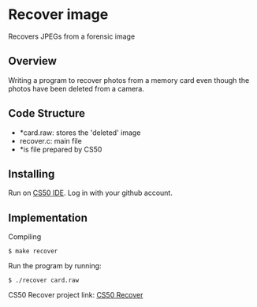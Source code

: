 # Recover image
Recovers JPEGs from a forensic image

## Overview
Writing a program to recover photos from a memory card even though the photos have been deleted from a camera.

## Code Structure
- *card.raw: stores the 'deleted' image
- recover.c: main file
- *is file prepared by CS50

## Installing
Run on [CS50 IDE](https://ide.cs50.io/).
Log in with your github account.
## Implementation
Compiling
```
$ make recover 
```
Run the program by running:
```
$ ./recover card.raw
```

CS50 Recover project link: [CS50 Recover](https://cs50.harvard.edu/x/2020/psets/4/recover/)
